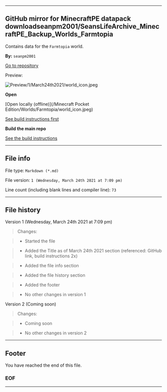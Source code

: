 
***

## GitHub mirror for MinecraftPE datapack downloadseanpm2001/SeansLifeArchive_MinecraftPE_Backup_Worlds_Farmtopia

Contains data for the `Farmtopia` world.

**By:** `seanpm2001`

[Go to repository](https://github.com/seanpm2001/SeansLifeArchive_MinecraftPE_Backup_Worlds_Farmtopia/tree/main/Backups)

Preview:

![Preview/1/March24th2021/world_icon.jpeg](Preview/1/March24th2021/world_icon.jpeg)

**Open**

[Open locally (offline)](/Minecraft Pocket Edition/Worlds/Farmtopia/world_icon.jpeg)

[See build instructions first](BUILD_INSTRUCTIONS.md)

**Build the main repo**

[See the build instructions](/Build/BUILD_INSTRUCTIONS.cpp)

***

## File info

File type: `Markdown (*.md)`

File version: `1 (Wednesday, March 24th 2021 at 7:09 pm)`

Line count (including blank lines and compiler line): `73`

***

## File history

Version 1 (Wednesday, March 24th 2021 at 7:09 pm)

> Changes:

> * Started the file

> * Added the Title as of March 24th 2021 section (referenced: GitHub link, build instructions 2x)

> * Added the file info section

> * Added the file history section

> * Added the footer

> * No other changes in version 1

Version 2 (Coming soon)

> Changes:

> * Coming soon

> * No other changes in version 2

***

## Footer

You have reached the end of this file.

### EOF

***
